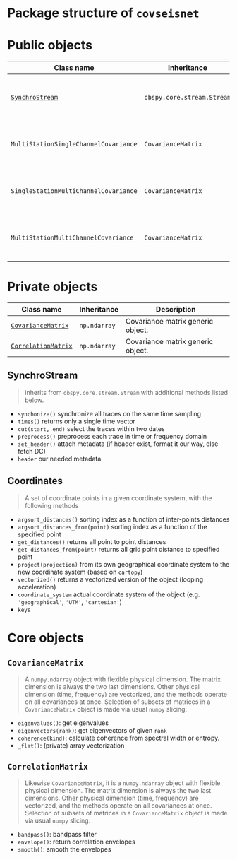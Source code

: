 # Package structure of `covseisnet`

# Public objects

|Class name| Inheritance|Description|
|-|-|-|
|[`SynchroStream`](#synchrostream)|`obspy.core.stream.Stream`| Regular stream object with adapted methods.|
|`MultiStationSingleChannelCovariance`|`CovarianceMatrix`| Regular stream object with adapted methods.|
|`SingleStationMultiChannelCovariance`|`CovarianceMatrix`| Regular stream object with adapted methods.|
|`MultiStationMultiChannelCovariance`|`CovarianceMatrix`| Regular stream object with adapted methods.|

# Private objects

|Class name| Inheritance|Description|
|-|-|-|
|[`CovarianceMatrix`](#covariancematrix)|`np.ndarray`| Covariance matrix generic object.|
|[`CorrelationMatrix`](#correlationmatrix)|`np.ndarray`| Covariance matrix generic object.|


## SynchroStream
> inherits from `obspy.core.stream.Stream` with additional methods listed below. 
- `synchonize()` synchronize all traces on the same time sampling 
- `times()` returns only a single time vector 
- `cut(start, end)` select the traces within two dates 
- `preprocess()` preprocess each trace in time or frequency domain
- `set_header()` attach metadata (if header exist, format it our way, else fetch DC)
- `header` our needed metadata

## Coordinates
> A set of coordinate points in a given coordinate system, with the following methods
- `argsort_distances()` sorting index as a function of inter-points distances
- `argsort_distances_from(point)` sorting index as a function of the specified point
- `get_distances()` returns all point to point distances
- `get_distances_from(point)` returns all grid point distance to specified point
- `project(projection)` from its own geographical coordinate system to the new coordinate system (based on `cartopy`)
- `vectorized()` returns a vectorized version of the object (looping acceleration)
- `coordinate_system` actual coordinate system of the object (e.g. `'geographical'`, `'UTM'`, `'cartesian'`)
- `keys`

# Core objects

## `CovarianceMatrix`
 > A `numpy.ndarray` object with flexible physical dimension. The matrix dimension is always the two last dimensions. Other physical dimension (time, frequency) are vectorized, and the methods operate on all covariances at once. Selection of subsets of matrices in a `CovarianceMatrix` object is made via usual `numpy` slicing.
- `eigenvalues()`: get eigenvalues
- `eigenvectors(rank)`: get eigenvectors of given `rank`
- `coherence(kind)`: calculate coherence from spectral width or entropy.
- `_flat()`: (private) array vectorization

## `CorrelationMatrix`
 > Likewise `CovarianceMatrix`, it is a `numpy.ndarray` object with flexible physical dimension. The matrix dimension is always the two last dimensions. Other physical dimension (time, frequency) are vectorized, and the methods operate on all covariances at once. Selection of subsets of matrices in a `CovarianceMatrix` object is made via usual `numpy` slicing.
- `bandpass()`: bandpass filter
- `envelope()`: return correlation envelopes
- `smooth()`: smooth the envelopes

